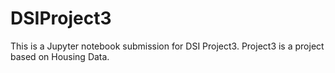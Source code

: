 # DSIProject3
This is a Jupyter notebook submission for DSI Project3. Project3 is a project based on Housing Data.
